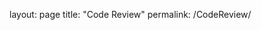 layout: page
title: "Code Review"
permalink: /CodeReview/



<p align="center>
<iframe width="560" height="315" src="https://www.youtube.com/embed/WMBmPbCL74k" title="YouTube video player" frameborder="0" allow="accelerometer; autoplay; clipboard-write; encrypted-media; gyroscope; picture-in-picture" allowfullscreen></iframe>
</p>
